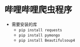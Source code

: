 # 哔哩哔哩爬虫程序

- 需要安装的库
    - `pip install requests`
    - `pip install pymongo`
    - `pip install Beautifulsoup4`
